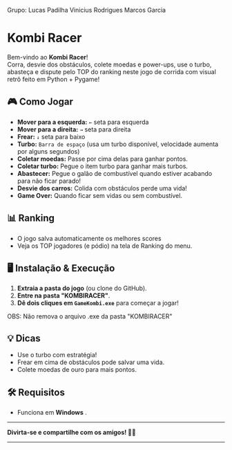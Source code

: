 Grupo: 
Lucas Padilha
Vinicius Rodrigues
Marcos Garcia


# Kombi Racer

Bem-vindo ao **Kombi Racer**!  
Corra, desvie dos obstáculos, colete moedas e power-ups, use o turbo, abasteça e dispute pelo TOP do ranking neste jogo de corrida com visual retrô feito em Python + Pygame!

## 🎮 Como Jogar

- **Mover para a esquerda:** `←` seta para esquerda  
- **Mover para a direita:** `→` seta para direita  
- **Frear:** `↓` seta para baixo 
- **Turbo:** `Barra de espaço` (usa um turbo disponível, velocidade aumenta por alguns segundos)
- **Coletar moedas:** Passe por cima delas para ganhar pontos.
- **Coletar turbo:** Pegue o item turbo para ganhar mais turbos.
- **Abastecer:** Pegue o galão de combustível quando estiver acabando para não ficar parado!
- **Desvie dos carros:** Colida com obstáculos perde uma vida!
- **Game Over:** Quando ficar sem vidas ou sem combustível.

## 📊 Ranking

- O jogo salva automaticamente os melhores scores
- Veja os TOP jogadores (e pódio) na tela de Ranking do menu.

## 🖥️ Instalação & Execução

1. **Extraia a pasta do jogo** (ou clone do GitHub).
2. **Entre na pasta "KOMBIRACER"**.
3. **Dê dois cliques em `GameKombi.exe`** para começar a jogar!

OBS: Não remova o arquivo .exe da pasta "KOMBIRACER"

## 💡 Dicas

- Use o turbo com estratégia!
- Frear em cima de obstáculos pode salvar uma vida.
- Colete moedas de ouro para mais pontos.

## 🛠️ Requisitos

- Funciona em **Windows** .


---

**Divirta-se e compartilhe com os amigos! 🚐💨**

---
